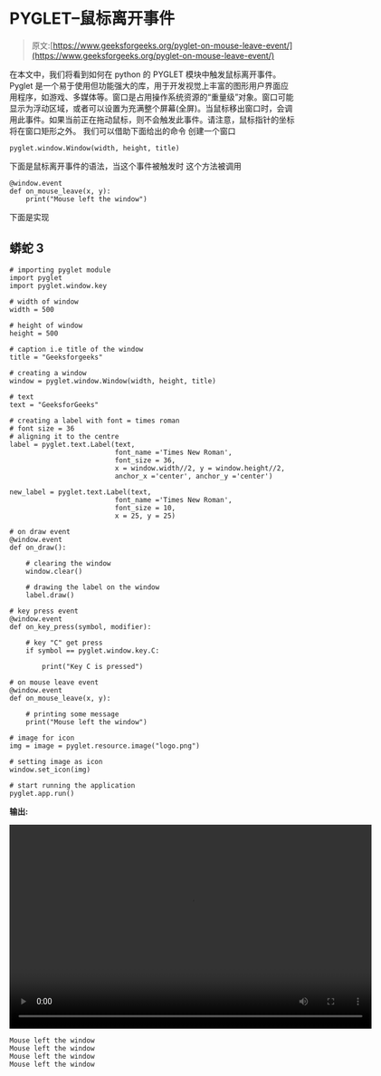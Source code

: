 # PYGLET–鼠标离开事件

> 原文:[https://www.geeksforgeeks.org/pyglet-on-mouse-leave-event/](https://www.geeksforgeeks.org/pyglet-on-mouse-leave-event/)

在本文中，我们将看到如何在 python 的 PYGLET 模块中触发鼠标离开事件。Pyglet 是一个易于使用但功能强大的库，用于开发视觉上丰富的图形用户界面应用程序，如游戏、多媒体等。窗口是占用操作系统资源的“重量级”对象。窗口可能显示为浮动区域，或者可以设置为充满整个屏幕(全屏)。当鼠标移出窗口时，会调用此事件。如果当前正在拖动鼠标，则不会触发此事件。请注意，鼠标指针的坐标将在窗口矩形之外。
我们可以借助下面给出的命令
创建一个窗口

```
pyglet.window.Window(width, height, title)
```

下面是鼠标离开事件的语法，当这个事件被触发时
这个方法被调用

```
@window.event       
def on_mouse_leave(x, y):
    print("Mouse left the window")
```

下面是实现

## 蟒蛇 3

```
# importing pyglet module
import pyglet
import pyglet.window.key

# width of window
width = 500

# height of window
height = 500

# caption i.e title of the window
title = "Geeksforgeeks"

# creating a window
window = pyglet.window.Window(width, height, title)

# text
text = "GeeksforGeeks"

# creating a label with font = times roman
# font size = 36
# aligning it to the centre
label = pyglet.text.Label(text,
                          font_name ='Times New Roman',
                          font_size = 36,
                          x = window.width//2, y = window.height//2,
                          anchor_x ='center', anchor_y ='center')

new_label = pyglet.text.Label(text,
                          font_name ='Times New Roman',
                          font_size = 10,
                          x = 25, y = 25)

# on draw event
@window.event
def on_draw():   

    # clearing the window
    window.clear()

    # drawing the label on the window
    label.draw()

# key press event   
@window.event
def on_key_press(symbol, modifier):

    # key "C" get press
    if symbol == pyglet.window.key.C:

        print("Key C is pressed")

# on mouse leave event
@window.event
def on_mouse_leave(x, y):

    # printing some message
    print("Mouse left the window")

# image for icon
img = image = pyglet.resource.image("logo.png")

# setting image as icon
window.set_icon(img)

# start running the application
pyglet.app.run()
```

**输出:**

<video class="wp-video-shortcode" id="video-481537-1" width="640" height="360" preload="metadata" controls=""><source type="video/mp4" src="https://media.geeksforgeeks.org/wp-content/uploads/20200906041957/Geeksforgeeks-2020-09-06-04-19-19.mp4?_=1">[https://media.geeksforgeeks.org/wp-content/uploads/20200906041957/Geeksforgeeks-2020-09-06-04-19-19.mp4](https://media.geeksforgeeks.org/wp-content/uploads/20200906041957/Geeksforgeeks-2020-09-06-04-19-19.mp4)</video>

```
Mouse left the window
Mouse left the window
Mouse left the window
Mouse left the window
```